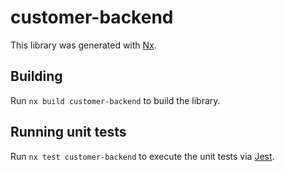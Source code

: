 # customer-backend

This library was generated with [Nx](https://nx.dev).

## Building

Run `nx build customer-backend` to build the library.

## Running unit tests

Run `nx test customer-backend` to execute the unit tests via [Jest](https://jestjs.io).
